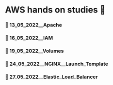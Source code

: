 # AWS hands on studies 📜

### 🔖 13_05_2022__Apache
### 🔖 16_05_2022__IAM
### 🔖 19_05_2022__Volumes
### 🔖 24_05_2022__NGINX__Launch_Template
### 🔖 27_05_2022__Elastic_Load_Balancer
